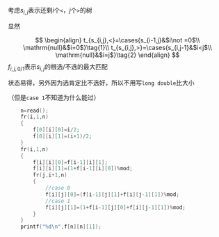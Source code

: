 考虑$s_{i,j}$表示还剩$i$个`<`，$j$个`>`的树

显然

$$
\begin{align}
t_{s_{i,j},<}=\cases{s_{i-1,j}&$i\not =0$\\
\mathrm{null}&$i=0$}\tag{1}\\
t_{s_{i,j},>}=\cases{s_{i,j-1}&$i<j$\\
\mathrm{null}&$i=j$}\tag{2}
\end{align}
$$
$f_{i,j,0/1}$表示$s_{i,j}$的根选/不选的最大匹配

状态易得，另外因为选肯定比不选好，所以不用写`long double`比大小

（但是`case 1`不知道为什么能过）

```cpp
	n=read();
	fr(i,1,n)
	{
		f[0][i][0]=i/2;
		f[0][i][1]=(i+1)/2;
	}
	fr(i,1,n)
	{
		f[i][i][0]=f[i-1][i][1];
		f[i][i][1]=(1+f[i-1][i][0])%mod;
		fr(j,i+1,n)
		{
			//case 0
			f[i][j][0]=(f[i-1][j][1]+f[i][j-1][1])%mod;
			//case 1
			f[i][j][1]=(1+f[i-1][j][0]+f[i][j-1][1])%mod;
		}
	}
	printf("%d\n",f[n][n][1]);
```

